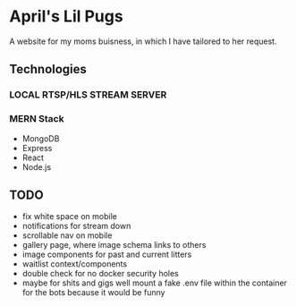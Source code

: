 # April's Lil Pugs

A website for my moms buisness, in which I have tailored to her request.

## Technologies

### LOCAL RTSP/HLS STREAM SERVER
### MERN Stack
- MongoDB
- Express
- React
- Node.js

## TODO

- fix white space on mobile
- notifications for stream down
- scrollable nav on mobile
- gallery page, where image schema links to others
- image components for past and current litters
- waitlist context/components
- double check for no docker security holes
- maybe for shits and gigs well mount a fake .env file within the container for the bots because it would be funny
